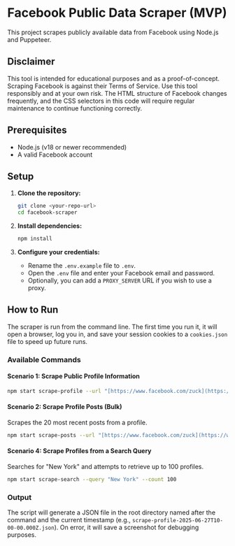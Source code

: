 # Facebook Public Data Scraper (MVP)

This project scrapes publicly available data from Facebook using Node.js and Puppeteer.

## Disclaimer

This tool is intended for educational purposes and as a proof-of-concept. Scraping Facebook is against their Terms of Service. Use this tool responsibly and at your own risk. The HTML structure of Facebook changes frequently, and the CSS selectors in this code will require regular maintenance to continue functioning correctly.

## Prerequisites

-   Node.js (v18 or newer recommended)
-   A valid Facebook account

## Setup

1.  **Clone the repository:**
    ```bash
    git clone <your-repo-url>
    cd facebook-scraper
    ```

2.  **Install dependencies:**
    ```bash
    npm install
    ```

3.  **Configure your credentials:**
    -   Rename the `.env.example` file to `.env`.
    -   Open the `.env` file and enter your Facebook email and password.
    -   Optionally, you can add a `PROXY_SERVER` URL if you wish to use a proxy.

## How to Run

The scraper is run from the command line. The first time you run it, it will open a browser, log you in, and save your session cookies to a `cookies.json` file to speed up future runs.

### **Available Commands**

#### **Scenario 1: Scrape Public Profile Information**

```bash
npm start scrape-profile --url "[https://www.facebook.com/zuck](https://www.facebook.com/zuck)"
```

#### **Scenario 2: Scrape Profile Posts (Bulk)**

Scrapes the 20 most recent posts from a profile.

```bash
npm start scrape-posts --url "[https://www.facebook.com/zuck](https://www.facebook.com/zuck)" --count 20
```

#### **Scenario 4: Scrape Profiles from a Search Query**

Searches for "New York" and attempts to retrieve up to 100 profiles.

```bash
npm start scrape-search --query "New York" --count 100
```

### **Output**

The script will generate a JSON file in the root directory named after the command and the current timestamp (e.g., `scrape-profile-2025-06-27T10-00-00.000Z.json`). On error, it will save a screenshot for debugging purposes.